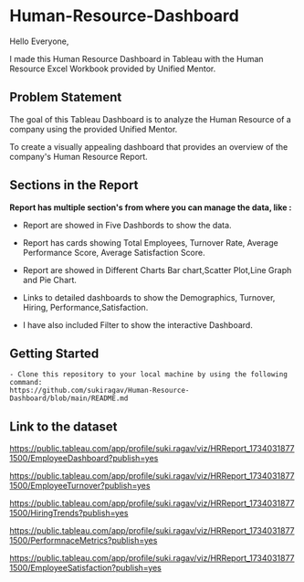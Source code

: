 # Human-Resource-Dashboard

Hello Everyone, 

I made this Human Resource Dashboard in Tableau with the Human Resource Excel Workbook provided by Unified Mentor.

## Problem Statement

The goal of this Tableau Dashboard is to analyze the Human Resource of a company using the provided Unified Mentor.

To create a visually appealing dashboard that provides an overview of the company's Human Resource Report.

## Sections in the Report

**Report has multiple section's from where you can manage the data, like :**

- Report are showed in Five Dashbords to show the data.

- Report has cards showing Total Employees, Turnover Rate, Average Performance Score, Average Satisfaction Score.

- Report are showed in Different Charts Bar chart,Scatter Plot,Line Graph and Pie Chart.

- Links to detailed dashboards to show the Demographics, Turnover, Hiring, Performance,Satisfaction.

- I have also included Filter to show the interactive Dashboard.

 ## Getting Started
  ```
- Clone this repository to your local machine by using the following command:
https://github.com/sukiragav/Human-Resource-Dashboard/blob/main/README.md
  ```
## Link to the dataset

https://public.tableau.com/app/profile/suki.ragav/viz/HRReport_17340318771500/EmployeeDashboard?publish=yes

https://public.tableau.com/app/profile/suki.ragav/viz/HRReport_17340318771500/EmployeeTurnover?publish=yes

https://public.tableau.com/app/profile/suki.ragav/viz/HRReport_17340318771500/HiringTrends?publish=yes

https://public.tableau.com/app/profile/suki.ragav/viz/HRReport_17340318771500/PerformnaceMetrics?publish=yes

https://public.tableau.com/app/profile/suki.ragav/viz/HRReport_17340318771500/EmployeeSatisfaction?publish=yes






